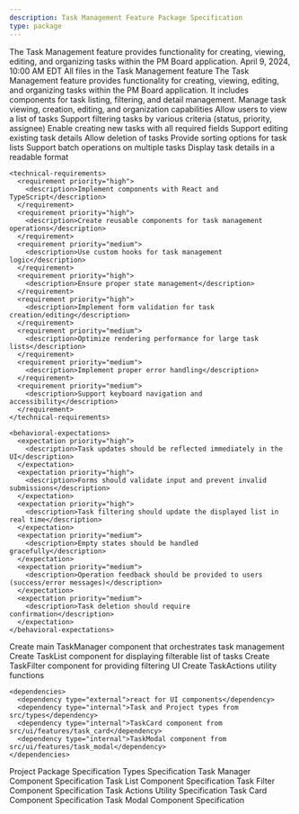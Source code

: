 ```yaml
---
description: Task Management Feature Package Specification
type: package
---
```


<specification>
  <meta>
    <title>Task Management Feature Package</title>
    <description>The Task Management feature provides functionality for creating, viewing, editing, and organizing tasks within the PM Board application.</description>
    <created-at utc-timestamp="1712678400">April 9, 2024, 10:00 AM EDT</created-at>
    <applies-to>
      <file-matcher glob="src/features/task_management/**">All files in the Task Management feature</file-matcher>
    </applies-to>
  </meta>

  <overview>
    <description>The Task Management feature provides functionality for creating, viewing, editing, and organizing tasks within the PM Board application. It includes components for task listing, filtering, and detail management.</description>
    <responsibility>Manage task viewing, creation, editing, and organization capabilities</responsibility>
  </overview>

  <requirements>
    <functional-requirements>
      <requirement priority="high">
        <description>Allow users to view a list of tasks</description>
      </requirement>
      <requirement priority="high">
        <description>Support filtering tasks by various criteria (status, priority, assignee)</description>
      </requirement>
      <requirement priority="high">
        <description>Enable creating new tasks with all required fields</description>
      </requirement>
      <requirement priority="high">
        <description>Support editing existing task details</description>
      </requirement>
      <requirement priority="medium">
        <description>Allow deletion of tasks</description>
      </requirement>
      <requirement priority="medium">
        <description>Provide sorting options for task lists</description>
      </requirement>
      <requirement priority="medium">
        <description>Support batch operations on multiple tasks</description>
      </requirement>
      <requirement priority="high">
        <description>Display task details in a readable format</description>
      </requirement>
    </functional-requirements>

    <technical-requirements>
      <requirement priority="high">
        <description>Implement components with React and TypeScript</description>
      </requirement>
      <requirement priority="high">
        <description>Create reusable components for task management operations</description>
      </requirement>
      <requirement priority="medium">
        <description>Use custom hooks for task management logic</description>
      </requirement>
      <requirement priority="high">
        <description>Ensure proper state management</description>
      </requirement>
      <requirement priority="high">
        <description>Implement form validation for task creation/editing</description>
      </requirement>
      <requirement priority="medium">
        <description>Optimize rendering performance for large task lists</description>
      </requirement>
      <requirement priority="medium">
        <description>Implement proper error handling</description>
      </requirement>
      <requirement priority="medium">
        <description>Support keyboard navigation and accessibility</description>
      </requirement>
    </technical-requirements>

    <behavioral-expectations>
      <expectation priority="high">
        <description>Task updates should be reflected immediately in the UI</description>
      </expectation>
      <expectation priority="high">
        <description>Forms should validate input and prevent invalid submissions</description>
      </expectation>
      <expectation priority="high">
        <description>Task filtering should update the displayed list in real time</description>
      </expectation>
      <expectation priority="medium">
        <description>Empty states should be handled gracefully</description>
      </expectation>
      <expectation priority="medium">
        <description>Operation feedback should be provided to users (success/error messages)</description>
      </expectation>
      <expectation priority="medium">
        <description>Task deletion should require confirmation</description>
      </expectation>
    </behavioral-expectations>
  </requirements>

  <implementation>
    <files>
      <file path="src/features/task_management/task_manager.tsx" action="create">
        <changes>Create main TaskManager component that orchestrates task management</changes>
      </file>
      <file path="src/features/task_management/task_list.tsx" action="create">
        <changes>Create TaskList component for displaying filterable list of tasks</changes>
      </file>
      <file path="src/features/task_management/task_filter.tsx" action="create">
        <changes>Create TaskFilter component for providing filtering UI</changes>
      </file>
      <file path="src/features/task_management/task_actions.tsx" action="create">
        <changes>Create TaskActions utility functions</changes>
      </file>
    </files>

    <dependencies>
      <dependency type="external">react for UI components</dependency>
      <dependency type="internal">Task and Project types from src/types</dependency>
      <dependency type="internal">TaskCard component from src/ui/features/task_card</dependency>
      <dependency type="internal">TaskModal component from src/ui/features/task_modal</dependency>
    </dependencies>
  </implementation>

  <references>
    <reference href="../../src.package_specs.md">Project Package Specification</reference>
    <reference href="../../types.specs.md">Types Specification</reference>
    <reference href="./task_manager.specs.md">Task Manager Component Specification</reference>
    <reference href="./task_list.specs.md">Task List Component Specification</reference>
    <reference href="./task_filter.specs.md">Task Filter Component Specification</reference>
    <reference href="./task_actions.specs.md">Task Actions Utility Specification</reference>
    <reference href="../../ui/features/task_card/task_card.specs.md">Task Card Component Specification</reference>
    <reference href="../../ui/features/task_modal/task_modal.specs.md">Task Modal Component Specification</reference>
  </references>
</specification>
